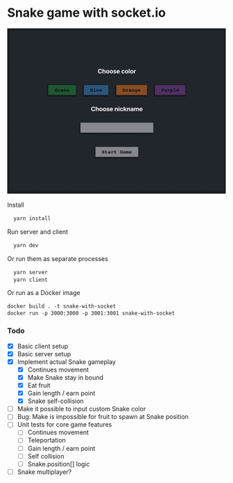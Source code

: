 # Snake game with socket.io

![Demo](/screenshot.gif)

Install
```sh
  yarn install
```

Run server and client
```sh
  yarn dev
```

Or run them as separate processes

```sh
  yarn server
  yarn client
```

Or run as a Docker image
```
docker build . -t snake-with-socket
docker run -p 3000:3000 -p 3001:3001 snake-with-socket
```

### Todo
- [x] Basic client setup
- [x] Basic server setup
- [x] Implement actual Snake gameplay
  - [x] Continues movement
  - [x] Make Snake stay in bound
  - [x] Eat fruit
  - [x] Gain length / earn point
  - [x] Snake self-collision
- [ ] Make it possible to input custom Snake color
- [ ] Bug: Make is impossible for fruit to spawn at Snake position
- [ ] Unit tests for core game features
  - [ ] Continues movement
  - [ ] Teleportation
  - [ ] Gain length / earn point
  - [ ] Self collision
  - [ ] Snake.position[] logic
- [ ] Snake multiplayer?
